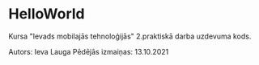 # HelloWorld
Kursa "Ievads mobilajās tehnoloģijās" 2.praktiskā darba uzdevuma kods.

Autors: Ieva Lauga
Pēdējās izmaiņas: 13.10.2021
